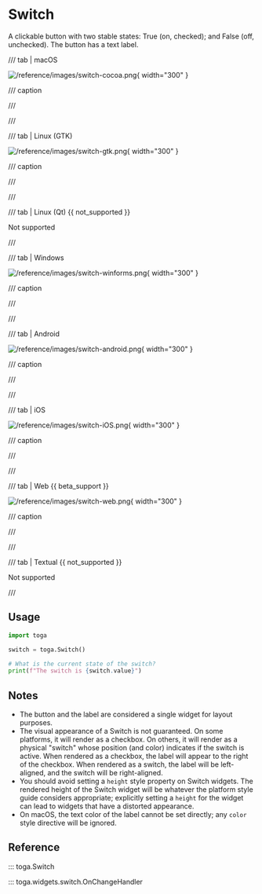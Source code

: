 # Switch

A clickable button with two stable states: True (on, checked); and False (off, unchecked). The button has a text label.

/// tab | macOS

![/reference/images/switch-cocoa.png](/reference/images/switch-cocoa.png){ width="300" }

/// caption

///

<!-- TODO: Update alt text -->

///

/// tab | Linux (GTK)

![/reference/images/switch-gtk.png](/reference/images/switch-gtk.png){ width="300" }

/// caption

///

<!-- TODO: Update alt text -->

///

/// tab | Linux (Qt) {{ not_supported }}

Not supported

///

/// tab | Windows

![/reference/images/switch-winforms.png](/reference/images/switch-winforms.png){ width="300" }

/// caption

///

<!-- TODO: Update alt text -->

///

/// tab | Android

![/reference/images/switch-android.png](/reference/images/switch-android.png){ width="300" }

/// caption

///

<!-- TODO: Update alt text -->

///

/// tab | iOS

![/reference/images/switch-iOS.png](/reference/images/switch-iOS.png){ width="300" }

/// caption

///

<!-- TODO: Update alt text -->

///

/// tab | Web {{ beta_support }}

![/reference/images/switch-web.png](/reference/images/switch-web.png){ width="300" }

/// caption

///

<!-- TODO: Update alt text -->

///

/// tab | Textual {{ not_supported }}

Not supported

///

## Usage

```python
import toga

switch = toga.Switch()

# What is the current state of the switch?
print(f"The switch is {switch.value}")
```

## Notes

- The button and the label are considered a single widget for layout purposes.
- The visual appearance of a Switch is not guaranteed. On some platforms, it will render as a checkbox. On others, it will render as a physical "switch" whose position (and color) indicates if the switch is active. When rendered as a checkbox, the label will appear to the right of the checkbox. When rendered as a switch, the label will be left-aligned, and the switch will be right-aligned.
- You should avoid setting a `height` style property on Switch widgets. The rendered height of the Switch widget will be whatever the platform style guide considers appropriate; explicitly setting a `height` for the widget can lead to widgets that have a distorted appearance.
- On macOS, the text color of the label cannot be set directly; any `color` style directive will be ignored.

## Reference

::: toga.Switch

::: toga.widgets.switch.OnChangeHandler
